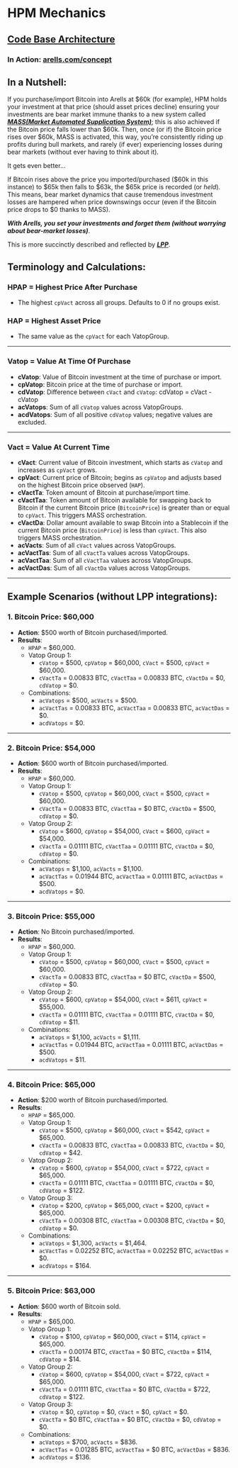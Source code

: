 # HPM Mechanics

## [Code Base Architecture](https://github.com/Art-Sells/HPM/tree/main/HPMCodeBase)

### In Action: [arells.com/concept](https://arells.com/concept)

## In a Nutshell:
If you purchase/import Bitcoin into Arells at $60k (for example), HPM holds your investment at that price (should asset prices decline) ensuring your investments are bear market immune thanks to a new system called ***[MASS(Market Automated Supplication System)](https://github.com/Art-Sells/HPM/tree/main/HPMCodeBase/MASS)***; this is also achieved if the Bitcoin price falls lower than $60k. Then, once (or if) the Bitcoin price rises over $60k, MASS is activated, this way, you’re consistently riding up profits during bull markets, and rarely (if ever) experiencing losses during bear markets (without ever having to think about it).

It gets even better…

If Bitcoin rises above the price you imported/purchased ($60k in this instance) to $65k then falls to $63k, the $65k price is recorded (or *held*). This means, bear market dynamics that cause tremendous investment losses are hampered when price downswings occur (even if the Bitcoin price drops to $0 thanks to MASS).

***With Arells, you set your investments and forget them (without worrying about bear-market losses)***. 

This is more succinctly described and reflected by ***[LPP](https://github.com/Art-Sells/HPM/tree/main/HPMCodeBase/MASS/LPP)***.

## Terminology and Calculations:

### HPAP = Highest Price After Purchase
- The highest `cpVact` across all groups. Defaults to 0 if no groups exist.

### HAP = Highest Asset Price
- The same value as the `cpVact` for each VatopGroup.

---

### Vatop = Value At Time Of Purchase
- **cVatop**: Value of Bitcoin investment at the time of purchase or import.
- **cpVatop**: Bitcoin price at the time of purchase or import.
- **cdVatop**: Difference between `cVact` and `cVatop`: cdVatop = cVact - cVatop
- **acVatops**: Sum of all `cVatop` values across VatopGroups.
- **acdVatops**: Sum of all positive `cdVatop` values; negative values are excluded.

---

### Vact = Value At Current Time
- **cVact**: Current value of Bitcoin investment, which starts as `cVatop` and increases as `cpVact` grows.
- **cpVact**: Current price of Bitcoin; begins as `cpVatop` and adjusts based on the highest Bitcoin price observed (`HAP`).
- **cVactTa**: Token amount of Bitcoin at purchase/import time.
- **cVactTaa**: Token amount of Bitcoin available for swapping back to Bitcoin if the current Bitcoin price (`BitcoinPrice`) is greater than or equal to `cpVact`. This triggers MASS orchestration.
- **cVactDa**: Dollar amount available to swap Bitcoin into a Stablecoin if the current Bitcoin price (`BitcoinPrice`) is less than `cpVact`. This also triggers MASS orchestration.
- **acVacts**: Sum of all `cVact` values across VatopGroups.
- **acVactTas**: Sum of all `cVactTa` values across VatopGroups.
- **acVactTaa**: Sum of all `cVactTaa` values across VatopGroups.
- **acVactDas**: Sum of all `cVactDa` values across VatopGroups.

---

## Example Scenarios (without LPP integrations):

### 1. Bitcoin Price: $60,000
- **Action**: $500 worth of Bitcoin purchased/imported.
- **Results**:
  - `HPAP` = $60,000.
  - Vatop Group 1:
    - `cVatop` = $500, `cpVatop` = $60,000, `cVact` = $500, `cpVact` = $60,000.
    - `cVactTa` = 0.00833 BTC, `cVactTaa` = 0.00833 BTC, `cVactDa` = $0, `cdVatop` = $0.
  - Combinations:
    - `acVatops` = $500, `acVacts` = $500.
    - `acVactTas` = 0.00833 BTC, `acVactTaa` = 0.00833 BTC, `acVactDas` = $0.
    - `acdVatops` = $0.

---

### 2. Bitcoin Price: $54,000
- **Action**: $600 worth of Bitcoin purchased/imported.
- **Results**:
  - `HPAP` = $60,000.
  - Vatop Group 1:
    - `cVatop` = $500, `cpVatop` = $60,000, `cVact` = $500, `cpVact` = $60,000.
    - `cVactTa` = 0.00833 BTC, `cVactTaa` = $0 BTC, `cVactDa` = $500, `cdVatop` = $0.
  - Vatop Group 2:
    - `cVatop` = $600, `cpVatop` = $54,000, `cVact` = $600, `cpVact` = $54,000.
    - `cVactTa` = 0.01111 BTC, `cVactTaa` = 0.01111 BTC, `cVactDa` = $0, `cdVatop` = $0.
  - Combinations:
    - `acVatops` = $1,100, `acVacts` = $1,100.
    - `acVactTas` = 0.01944 BTC, `acVactTaa` = 0.01111 BTC, `acVactDas` = $500.
    - `acdVatops` = $0.

---

### 3. Bitcoin Price: $55,000
- **Action**: No Bitcoin purchased/imported.
- **Results**:
  - `HPAP` = $60,000.
  - Vatop Group 1:
    - `cVatop` = $500, `cpVatop` = $60,000, `cVact` = $500, `cpVact` = $60,000.
    - `cVactTa` = 0.00833 BTC, `cVactTaa` = $0 BTC, `cVactDa` = $500, `cdVatop` = $0.
  - Vatop Group 2:
    - `cVatop` = $600, `cpVatop` = $54,000, `cVact` = $611, `cpVact` = $55,000.
    - `cVactTa` = 0.01111 BTC, `cVactTaa` = 0.01111 BTC, `cVactDa` = $0, `cdVatop` = $11.
  - Combinations:
    - `acVatops` = $1,100, `acVacts` = $1,111.
    - `acVactTas` = 0.01944 BTC, `acVactTaa` = 0.01111 BTC, `acVactDas` = $500.
    - `acdVatops` = $11.

---

### 4. Bitcoin Price: $65,000
- **Action**: $200 worth of Bitcoin purchased/imported.
- **Results**:
  - `HPAP` = $65,000.
  - Vatop Group 1:
    - `cVatop` = $500, `cpVatop` = $60,000, `cVact` = $542, `cpVact` = $65,000.
    - `cVactTa` = 0.00833 BTC, `cVactTaa` = 0.00833 BTC, `cVactDa` = $0, `cdVatop` = $42.
  - Vatop Group 2:
    - `cVatop` = $600, `cpVatop` = $54,000, `cVact` = $722, `cpVact` = $65,000.
    - `cVactTa` = 0.01111 BTC, `cVactTaa` = 0.01111 BTC, `cVactDa` = $0, `cdVatop` = $122.
  - Vatop Group 3:
    - `cVatop` = $200, `cpVatop` = $65,000, `cVact` = $200, `cpVact` = $65,000.
    - `cVactTa` = 0.00308 BTC, `cVactTaa` = 0.00308 BTC, `cVactDa` = $0, `cdVatop` = $0.
  - Combinations:
    - `acVatops` = $1,300, `acVacts` = $1,464.
    - `acVactTas` = 0.02252 BTC, `acVactTaa` = 0.02252 BTC, `acVactDas` = $0.
    - `acdVatops` = $164.

---

### 5. Bitcoin Price: $63,000
- **Action**: $600 worth of Bitcoin sold.
- **Results**:
  - `HPAP` = $65,000.
  - Vatop Group 1:
    - `cVatop` = $100, `cpVatop` = $60,000, `cVact` = $114, `cpVact` = $65,000.
    - `cVactTa` = 0.00174 BTC, `cVactTaa` = $0 BTC, `cVactDa` = $114, `cdVatop` = $14.
  - Vatop Group 2:
    - `cVatop` = $600, `cpVatop` = $54,000, `cVact` = $722, `cpVact` = $65,000.
    - `cVactTa` = 0.01111 BTC, `cVactTaa` = $0 BTC, `cVactDa` = $722, `cdVatop` = $122.
  - Vatop Group 3:
    - `cVatop` = $0, `cpVatop` = $0, `cVact` = $0, `cpVact` = $0.
    - `cVactTa` = $0 BTC, `cVactTaa` = $0 BTC, `cVactDa` = $0, `cdVatop` = $0.
  - Combinations:
    - `acVatops` = $700, `acVacts` = $836.
    - `acVactTas` = 0.01285 BTC, `acVactTaa` = $0 BTC, `acVactDas` = $836.
    - `acdVatops` = $136.
